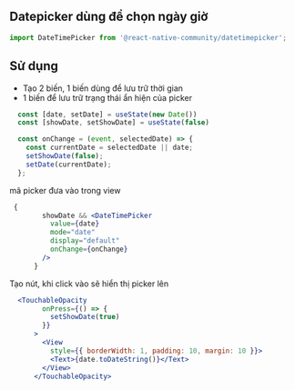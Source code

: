 ## Datepicker dùng để chọn ngày giờ

```jsx
import DateTimePicker from '@react-native-community/datetimepicker';
```

## Sử dụng

* Tạo 2 biến, 1 biến dùng để lưu trữ thời gian
* 1 biến để lưu trữ trạng thái ẩn hiện của picker

```jsx
  const [date, setDate] = useState(new Date())
  const [showDate, setShowDate] = useState(false)

  const onChange = (event, selectedDate) => {
    const currentDate = selectedDate || date;
    setShowDate(false);
    setDate(currentDate);
  };
```

mã picker đưa vào trong view
```jsx
 {
        showDate && <DateTimePicker
          value={date}
          mode="date"
          display="default"
          onChange={onChange}
        />
      }
```


Tạo nút, khi click vào sẽ hiển thị picker lên 
```jsx
  <TouchableOpacity
        onPress={() => {
          setShowDate(true)
        }}
      >
        <View
          style={{ borderWidth: 1, padding: 10, margin: 10 }}>
          <Text>{date.toDateString()}</Text>
        </View>
      </TouchableOpacity>
```